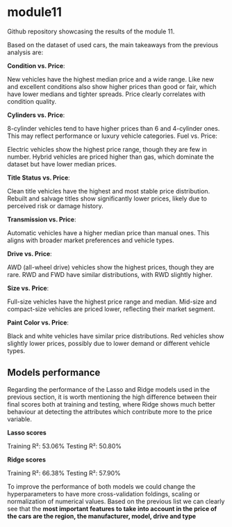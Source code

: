# module11
Github repository showcasing the results of the module 11.

Based on the dataset of used cars, the main takeaways from the previous analysis are: 

**Condition vs. Price**:

New vehicles have the highest median price and a wide range. Like new and excellent conditions also show higher prices than good or fair, which have lower medians and tighter spreads. Price clearly correlates with condition quality.

**Cylinders vs. Price**:

8-cylinder vehicles tend to have higher prices than 6 and 4-cylinder ones. This may reflect performance or luxury vehicle categories. Fuel vs. Price:

Electric vehicles show the highest price range, though they are few in number. Hybrid vehicles are priced higher than gas, which dominate the dataset but have lower median prices.

**Title Status vs. Price**:

Clean title vehicles have the highest and most stable price distribution. Rebuilt and salvage titles show significantly lower prices, likely due to perceived risk or damage history.

**Transmission vs. Price**:

Automatic vehicles have a higher median price than manual ones. This aligns with broader market preferences and vehicle types.

**Drive vs. Price**:

AWD (all-wheel drive) vehicles show the highest prices, though they are rare. RWD and FWD have similar distributions, with RWD slightly higher.

**Size vs. Price**:

Full-size vehicles have the highest price range and median. Mid-size and compact-size vehicles are priced lower, reflecting their market segment.

**Paint Color vs. Price**:

Black and white vehicles have similar price distributions. Red vehicles show slightly lower prices, possibly due to lower demand or different vehicle types.

## Models performance
Regarding the performance of the Lasso and Ridge models used in the previous section, it is worth mentioning the high difference between their final scores both at training and testing, where Ridge shows much better behaviour at detecting the attributes which contribute more to the price variable.

**Lasso scores**

Training R²: 53.06% Testing R²: 50.80%

**Ridge scores**

Training R²: 66.38% Testing R²: 57.90%

To improve the performance of both models we could change the hyperparameters to have more cross-validation foldings, scaling or normalization of numerical values.
Based on the previous list we can clearly see that the **most important features to take into account in the price of the cars are the region, the manufacturer, model, drive and type**
